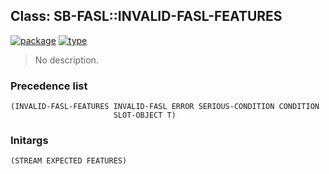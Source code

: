## Class: SB-FASL::INVALID-FASL-FEATURES
[![package](https://img.shields.io/badge/Package-SB--FASL-5f9ea0.svg?style=social&colorA=999999)](../) [![type](https://img.shields.io/badge/Type-Class-5f9ea0.svg?style=social&colorA=999999)](../#class) 

> No description.

### Precedence list
```
(INVALID-FASL-FEATURES INVALID-FASL ERROR SERIOUS-CONDITION CONDITION
                       SLOT-OBJECT T)
```
### Initargs
```
(STREAM EXPECTED FEATURES)
```
